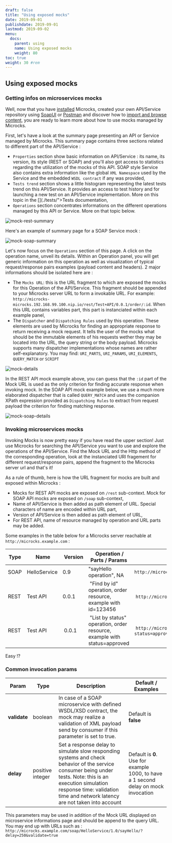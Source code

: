 ```yaml
---
draft: false
title: "Using exposed mocks"
date: 2019-09-01
publishdate: 2019-09-01
lastmod: 2019-09-02
menu:
  docs:
    parent: using
    name: Using exposed mocks
    weight: 80
toc: true
weight: 30 #rem
---
```


## Using exposed mocks
    
### Getting infos on microservices mocks
			
Well, now that you have [installed](/documentation/getting-staretd) Microcks, created your own API/Service repository using [SoapUI](../soapui/) or [Postman](../postman/) and discover how to [import and browse content](/documentation/getting-started), you are ready to learn more about how to use mocks managed by Microcks.

First, let's have a look at the summary page presenting an API or Service managed by Microcks. This summary page contains three sections related to different part of the API/Service :

* `Properties` section show basic information on API/Service : its name, its version, its style (REST or SOAP) and you'll also got access to statistics regarding the utilization of the mocks of this API. SOAP style Service also contains extra information like the global `XML Namespace` used by the Service and the embedded `WSDL contract` if any was provided,
* `Tests trend` section shows a little histogram representing the latest tests trend on this API/Service. It provides an access to test history and for launching a new test on an API/Service implementation. More on this topic in the [](./tests/">Tests documentation</a>,
* `Operations` section concentrates informations on the different operations managed by this API or Service. More on that topic below.

			
![mock-rest-summary](/images/mock-rest-summary.png)
			
Here's an example of summary page for a SOAP Service mock :
			
![mock-soap-summary](/images/mock-soap-summary.png)
			
Let's now focus on the `Operations` section of this page. A click on the operation name, unveil its details. Within an Operation panel, you will get generic information on this operation as well as visualization of typical request/response pairs examples (payload content and headers). 2 major informations should be isolated here are :

* The `Mocks URL`: this is the URL fragment to which are exposed the mocks for this Operation of the API/Service. This fragment should be appended to your Microcks server URL to form a invokable URL. For example: `http://microcks-microcks.192.168.99.100.nip.io/rest/Test+API/0.0.1/order/:id`. When this URL contains variables part, this part is instanciated within each example panel,
* The `Dispatcher` and `Dispatching Rules` used by this operation. These elements are used by Microcks for finding an appropriate response to return receiving a mock request. It tells the user of the mocks what should be the immutable elements of his requests wether they may be located into the URL, the query string or the body payload. Microcks supports many dispatcher implementations whose names are rather self-explanatory. You may find: `URI_PARTS`, `URI_PARAMS`, `URI_ELEMENTS`, `QUERY_MATCH` or `SCRIPT`
			
![mock-details](/images/mock-details.png)
			
In the REST API mock example above, you can guess that the `:id` part of the Mock URL is used as the only criterion for finding accurate response when invoking mock. In the SOAP API mock example below, we use a much more elaborated dispatcher that is called `QUERY_MATCH` and uses the companion XPath expression provided as `Dispatching Rules` to extract from request payload the criterion for finding matching response.
			
![mock-soap-details](/images/mock-soap-details.png)
		
### Invoking microservices mocks
			
Invoking Mocks is now pretty easy if you have read the upper section! Just use Microcks for searching the API/Service you want to use and explore the operations of the API/Service. Find the Mock URL and the Http method of the corresponding operation, look at the instanciated URI fragement for different request/response pairs, append the fragment to the Microcks server url and that's it!
			
			
As a rule of thumb, here is how the URL fragment for mocks are built and exposed within Microcks :

* Mocks for REST API mocks are exposed on `/rest` sub-context. Mock for SOAP API mocks are exposed on `/soap` sub-context,
* Name of API/Service is then added as path element of URL. Special characters of name are encoded within URL part,
* Version of API/Service is then added as path element of URL,
* For REST API, name of resource managed by operation and URL parts may be added.			
			
Some examples in the table below for a Microcks server reachable at `http://microcks.example.com` :

| Type | Name | Version | Operation / Parts / Params | Full Mock URL |
| ---- | ---- | ------- | -------------------------- | -------- |
| SOAP | HelloService | 0.9 | "sayHello operation", NA | `http://microcks.example.com/soap/HelloService/0.9/` |
| REST | Test API | 0.0.1 | "Find by id" operation, order resource, example with id=123456 | `http://microcks.example.com/rest/Test+API/0.0.1/order/123456`|
| REST | Test API | 0.0.1 | "List by status" operation, order resource, example with status=approved | `http://microcks.example.com/rest/Test+API/0.0.1/order?status=approved` |

Easy !?
			
### Common invocation params

| Param | Type | Description | Default / Examples |
| ----- | ---- | ----------- | ------------------ |
| **validate** | boolean | In case of a SOAP microservice with defined WSDL/XSD contract, the mock may realize a validation of XML payload send by consumer if this parameter is set to true. | Default is **false** |
| **delay** | positive integer | Set a response delay to simulate slow responding systems and check behavior of the service consumer being under tests. Note: this is an execution simulation response time: validation time and network latency are not taken into account | Default is **0**. Use for example 1000, to have a 1 second delay on mock invocation |
			
This parameters may be used in addition of the Mock URL displayed on microservice informations page and should be append to the query URL. You may end up with URLs such as : `http://microcks.example.com/soap/HelloService/1.0/sayHello/?delay=250&validate=true`
			
		
	

